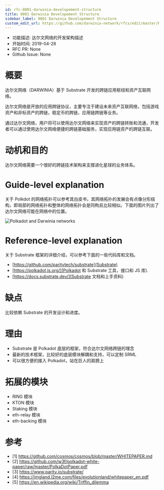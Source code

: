 ```yaml
---
id: rfc-0001-darwinia-developement-structure
title: 0001 Darwinia Developement Structure
sidebar_label: 0001 Darwinia Developement Structure
custom_edit_url: https://github.com/darwinia-network/rfcs/edit/master/RFC/zh_CN/0001-darwinia-developement-structure.md
---
```


- 功能描述: 达尔文网络的开发架构描述
- 开始时间: 2019-04-28
- RFC PR: None
- Github Issue: None

# 概要
[summary]: #summary

达尔文网络（DARWINIA）基于 Substrate 开发的跨链应用枢纽和资产互联网络。

达尔文网络是开放的应用跨链协议，主要专注于建设未来资产互联网络，包括游戏资产和非标资产的跨链，稳定币的跨链，应用链跨链等业务。

通过达尔文网络，用户将可以使用达尔文网络来实现资产的跨链转账和流通，开发者可以通过使用达尔文网络便捷的跨链基础服务，实现应用链资产的跨链互联。


# 动机和目的
[motivation]: #motivation

达尔文网络需要一个很好的跨链技术架构来支撑进化星球的业务体系。

# Guide-level explanation
[guide-level-explanation]: #guide-level-explanation

关于 Polkdot 的网络拓扑可以参考其白皮书，其网络拓扑的发展会有点像分形结构，即局部的网络拓扑和整体的网络拓扑会是同构且比较相似。下面的图片列出了达尔文网络可能在网络中的位置。


![Polkadot and Darwinia networks](assets/rfc-zh-CN-0001-darwinia.png)


# Reference-level explanation
[reference-level-explanation]: #reference-level-explanation

关于 Substrate 框架的详细介绍，可以参考下面的一些代码库和文档。

- [https://github.com/paritytech/substrate](Substrate)
- [https://polkadot.js.org/](Polkadot 和 Substrate 工具，接口和 JS 库).
- [https://docs.substrate.dev/](Substrate 文档和上手资料)

# 缺点
[drawbacks]: #drawbacks

比较依赖 Substrate 的开发设计和进度。

# 理由
[rationale-and-alternatives]: #rationale-and-alternatives

- Substrate 是 Polkadot 底层的框架，符合达尔文网络跨链的理念
- 最新的技术框架，比较好的底层模块解耦和支持，可以定制 SRML
- 可以很方便的接入 Polkadot，站在巨人的肩膀上

# 拓展的模块
- RING 模块
- KTON 模块
- Staking 模块
- eth-relay 模块
- eth-backing 模块

# 参考

- [1] https://github.com/cosmos/cosmos/blob/master/WHITEPAPER.md
- [2] https://github.com/w3f/polkadot-white-paper/raw/master/PolkaDotPaper.pdf
- [3] https://www.parity.io/substrate/
- [4] https://imgland.l2me.com/files/evolutionland/whitepaper_en.pdf
- [5] https://en.wikipedia.org/wiki/Triffin_dilemma
